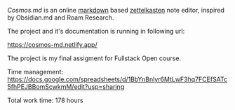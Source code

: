 *Cosmos.md* is an online [markdown](https://en.wikipedia.org/wiki/Markdown) based [zettelkasten](https://en.wikipedia.org/wiki/Zettelkasten) note editor, inspired by Obsidian.md and Roam Research.

The project and it's documentation is running in following url:

https://cosmos-md.netlify.app/

The project is my final assigment for Fullstack Open course.

Time management:
https://docs.google.com/spreadsheets/d/1BbYnBnlyr6MtLwF3hq7FCEfSATc5fhPEJBBomScwkmM/edit?usp=sharing


Total work time:
178 hours